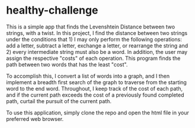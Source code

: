# healthy-challenge

This is a simple app that finds the Levenshtein Distance between two strings, with a twist. In this project, I find the 
distance between two strings under the conditions that 1) I may only perform the following operations: add a letter, subtract a
letter, exchange a letter, or rearrange the string and 2) every intermediate string must also be a word. In addition, the 
user may assign the respective "costs" of each operation. This program finds the path between two words that has the least 
"cost".

To accomplish this, I convert a list of words into a graph, and I then implement a breadth first search of the graph to
traverse from the starting word to the end word. Throughout, I keep track of the cost of each path, and if the current path
exceeds the cost of a previously found completed path, curtail the pursuit of the current path.

To use this application, simply clone the repo and open the html file in your preferred web browser.
